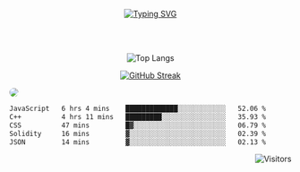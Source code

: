 <p align = "centre" style="text-align: center;" >
<a href="https://git.io/typing-svg"><img src="https://readme-typing-svg.demolab.com?font=Source+Code+Pro&size=18&duration=2000&pause=500&color=2859BC&background=0010FF00&multiline=true&width=435&height=90&lines=Brajendra+Suman;BTech+%40+IIT-Guwahati;MERN%7CBLOCKCHAIN;+++++" alt="Typing SVG" /></a>
</p>

</br>
</br>


<div align = "centre" style="text-align: center; border-radius:100px;" >

![Top Langs](https://github-readme-stats-sigma-five.vercel.app/api/top-langs/?username=s-brajendra&layout=compact&hide=ejs&theme=dark&border=50px)

</div>

<div align = "centre" style="text-align: center;" >

[![GitHub Streak](https://streak-stats.demolab.com/?user=s-brajendra&starting_year=2023&border_radius=50&theme=dark)](https://git.io/streak-stats)

</div>

 <img align = "centre" style = "border-radius:100px;" src="https://github-readme-activity-graph.vercel.app/graph?username=s-brajendra&theme=react-dark&bg_color=20232a&hide_border=true" border_radius = "100px" />



<!--START_SECTION:waka-->

```txt
JavaScript   6 hrs 4 mins    █████████████░░░░░░░░░░░░   52.06 %
C++          4 hrs 11 mins   █████████░░░░░░░░░░░░░░░░   35.93 %
CSS          47 mins         █▓░░░░░░░░░░░░░░░░░░░░░░░   06.79 %
Solidity     16 mins         ▓░░░░░░░░░░░░░░░░░░░░░░░░   02.39 %
JSON         14 mins         ▓░░░░░░░░░░░░░░░░░░░░░░░░   02.13 %
```

<!--END_SECTION:waka-->

<span align="right">

![Visitors](https://api.visitorbadge.io/api/visitors?path=https%3A%2F%2Fgithub.com%2Fs-brajendra%2Fs-brajendra&label=VISITOR&countColor=%23263759&style=flat-square)

</span>
